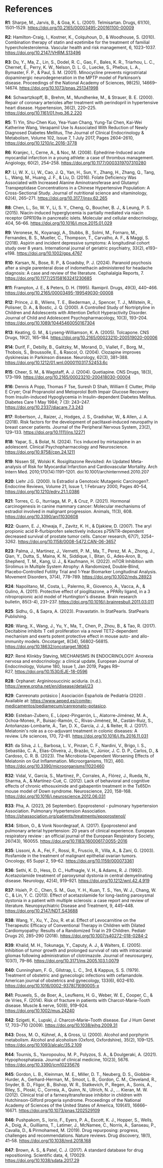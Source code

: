 # References 

**R1**: Sharpe, M., Jarvis, B., & Goa, K. L. (2001). Telmisartan. Drugs, 61(10), 1501–1529. https://doi.org/10.2165/00003495-200161100-00009

**R2**: Hamilton-Craig, I., Kostner, K., Colquhoun, D., & Woodhouse, S. (2010). Combination therapy of statin and ezetimibe for the treatment of familial hypercholesterolemia. Vascular health and risk management, 6, 1023–1037. https://doi.org/10.2147/VHRM.S13496

**R3**: Du, Y., Ma, Z., Lin, S., Dodel, R. C., Gao, F., Bales, K. R., Triarhou, L. C., Chernet, E., Perry, K. W., Nelson, D. L. G., Luecke, S., Phebus, L. A., Bymaster, F. P., & Paul, S. M. (2001). Minocycline prevents nigrostriatal dopaminergic neurodegeneration in the MPTP model of Parkinson’s disease. Proceedings of the National Academy of Sciences, 98(25), 14669–14674. https://doi.org/10.1073/pnas.251341998

**R4**: Schwartzkopff, B., Brehm, M., Mundhenke, M., & Strauer, B. E. (2000). Repair of coronary arterioles after treatment with perindopril in hypertensive heart disease. Hypertension, 36(2), 220–225. https://doi.org/10.1161/01.hyp.36.2.220

**R5**: Ti Yin, Shu-Chen Kuo, Yea-Yuan Chang, Yung-Tai Chen, Kai-Wei Katherine Wang, Verapamil Use Is Associated With Reduction of Newly Diagnosed Diabetes Mellitus, The Journal of Clinical Endocrinology & Metabolism, Volume 102, Issue 7, 1 July 2017, Pages 2604–2610, https://doi.org/10.1210/jc.2016-3778

**R6**: Kranjec, I., Cerne, A., & Noc, M. (2008). Ephedrine-Induced acute myocardial infarction in a young athlete: a case of thrombus management. Angiology, 60(2), 254–258. https://doi.org/10.1177/0003319707310280

**R7**: Li, W. X., Li, W., Cao, J. Q., Yan, H., Sun, Y., Zhang, H., Zhang, Q., Tang, L., Wang, M., Huang, J. F., & Liu, D. (2016). Folate Deficiency Was Associated with Increased Alanine Aminotransferase and Glutamyl Transpeptidase Concentrations in a Chinese Hypertensive Population: A Cross-Sectional Study. Journal of nutritional science and vitaminology, 62(4), 265–271. https://doi.org/10.3177/jnsv.62.265

**R8**: Chen, L., So, W. Y., Li, S. Y., Cheng, Q., Boucher, B. J., & Leung, P. S. (2015). Niacin-induced hyperglycemia is partially mediated via niacin receptor GPR109a in pancreatic islets. Molecular and cellular endocrinology, 404, 56–66. https://doi.org/10.1016/j.mce.2015.01.029

**R9**: Veronese, N., Koyanagi, A., Stubbs, B., Solmi, M., Fornaro, M., Fernandes, B. S., Mueller, C., Thompson, T., Carvalho, A. F., & Maggi, S. (2018). Aspirin and incident depressive symptoms: A longitudinal cohort study over 8 years. International journal of geriatric psychiatry, 33(2), e193–e198. https://doi.org/10.1002/gps.4767

**R10**: Karsan, N., Bose, R. P., & Goadsby, P. J. (2024). Paranoid psychosis after a single parenteral dose of indomethacin administered for headache diagnosis: A case and review of the literature. Cephalalgia Reports, 7. https://doi.org/10.1177/25158163241230685

**R11**: Frampton, J. E., & Peters, D. H. (1995). Ramipril. Drugs, 49(3), 440–466. https://doi.org/10.2165/00003495-199549030-00008

**R12**: Prince, J. B., Wilens, T. E., Biederman, J., Spencer, T. J., Millstein, R., Polisner, D. A., & Bostic, J. Q. (2000). A Controlled Study of Nortriptyline in Children and Adolescents with Attention Deficit Hyperactivity Disorder. Journal of Child and Adolescent Psychopharmacology, 10(3), 193–204. https://doi.org/10.1089/10445460050167304

**R13**: Keating, G. M., & Lyseng-Williamson, K. A. (2005). Tolcapone. CNS Drugs, 19(2), 165–184. https://doi.org/10.2165/00023210-200519020-00006

**R14**: Durif, F., Debilly, B., Galitzky, M., Morand, D., Viallet, F., Borg, M., Thobois, S., Broussolle, E., & Rascol, O. (2004). Clozapine improves dyskinesias in Parkinson disease. Neurology, 62(3), 381–388. https://doi.org/10.1212/01.wnl.0000110317.52453.6c

**R15**: Cheer, S. M., & Wagstaff, A. J. (2004). Quetiapine. CNS Drugs, 18(3), 173–199. https://doi.org/10.2165/00023210-200418030-00004

**R16**: Dennis A Popp, Thomas F Tse, Suresh D Shah, William E Clutter, Philip E Cryer; Oral Propranolol and Metoprolol Both Impair Glucose Recovery from Insulin-induced Hypoglycemia in Insulin-dependent Diabetes Mellitus. Diabetes Care 1 May 1984; 7 (3): 243–247. https://doi.org/10.2337/diacare.7.3.243

**R17**: Robertson, J., Raizer, J., Hodges, J. S., Gradishar, W., & Allen, J. A. (2018). Risk factors for the development of paclitaxel‐induced neuropathy in breast cancer patients. Journal of the Peripheral Nervous System, 23(2), 129–133. https://doi.org/10.1111/jns.12271

**R18**: Yapar, S., & Bolat, N. (2024). Tics induced by mirtazapine in an adolescent. Clinical Psychopharmacology and Neuroscience. https://doi.org/10.9758/cpn.24.1211

**R19**: Nissen SE, Wolski K. Rosiglitazone Revisited: An Updated Meta-analysis of Risk for Myocardial Infarction and Cardiovascular Mortality. Arch Intern Med. 2010;170(14):1191–1201. doi:10.1001/archinternmed.2010.207

**R20**: Liehr J.G. (2000). Is Estradiol a Genotoxic Mutagenic Carcinogen?. Endocrine Reviews, Volume 21, Issue 1, 1 February 2000, Pages 40–54, https://doi.org/10.1210/edrv.21.1.0386

**R21**: Torres, C. G., Iturriaga, M. P., & Cruz, P. (2021). Hormonal carcinogenesis in canine mammary cancer: Molecular mechanisms of estradiol involved in malignant progression. Animals, 11(3), 608. https://doi.org/10.3390/ani11030608

**R22**: Quann, E. J., Khwaja, F., Zavitz, K. H., & Djakiew, D. (2007). The aryl propionic acid R-flurbiprofen selectively induces p75NTR-dependent decreased survival of prostate tumor cells. Cancer research, 67(7), 3254–3262. https://doi.org/10.1158/0008-5472.CAN-06-3657

**R23**: Palma, J., Martinez, J., Vernetti, P. M., Ma, T., Perez, M. A., Zhong, J., Qian, Y., Dutta, S., Maina, K. N., Siddique, I., Bitan, G., Ades‐Aron, B., Shepherd, T. M., Kang, U. J., & Kaufmann, H. (2022). mTOR Inhibition with Sirolimus in Multiple System Atrophy: A Randomized, Double‐Blind, Placebo‐Controlled Futility Trial and 1‐Year Biomarker Longitudinal Analysis. Movement Disorders, 37(4), 778–789. https://doi.org/10.1002/mds.28923

**R24**: Napolitano, M., Costa, L., Palermo, R., Giovenco, A., Vacca, A., & Gulino, A. (2011). Protective effect of pioglitazone, a PPARγ ligand, in a 3 nitropropionic acid model of Huntington's disease. Brain research bulletin, 85(3-4), 231–237. https://doi.org/10.1016/j.brainresbull.2011.03.011

**R25**: Sidhu, G., & Sapra, A. (2023). Pravastatin. In StatPearls. StatPearls Publishing.

**R26**: Wang, X., Wang, J., Yu, Y., Ma, T., Chen, P., Zhou, B., & Tao, R. (2017). Decitabine inhibits T cell proliferation via a novel TET2-dependent mechanism and exerts potent protective effect in mouse auto- and allo-immunity models. Oncotarget, 8(34), 56802–56815. https://doi.org/10.18632/oncotarget.18063

**R27**: René Klinkby Støving, MECHANISMS IN ENDOCRINOLOGY: Anorexia nervosa and endocrinology: a clinical update, European Journal of Endocrinology, Volume 180, Issue 1, Jan 2019, Pages R9–R27, https://doi.org/10.1530/EJE-18-0596

**R28**: Orphanet: Argininosuccinic aciduria. (n.d.). https://www.orpha.net/en/disease/detail/23

**R29**: Canreonato potásico | Asociación Española de Pediatría (2020) . Available at: https://www.aeped.es/comite-medicamentos/pediamecum/canreonato-potasico.

**R30**: Esteban-Zubero, E., López-Pingarrón, L., Alatorre-Jiménez, M. A., Ochoa-Moneo, P., Buisac-Ramón, C., Rivas-Jiménez, M., Castán-Ruiz, S., Antoñanzas-Lombarte, Á., Tan, D. X., García, J. J., & Reiter, R. J. (2017). Melatonin's role as a co-adjuvant treatment in colonic diseases: A review. Life sciences, 170, 72–81. https://doi.org/10.1016/j.lfs.2016.11.031

**R31**: da Silva, J. L., Barbosa, L. V., Pinzan, C. F., Nardini, V., Brigo, I. S., Sebastião, C. A., Elias-Oliveira, J., Brazão, V., Júnior, J. C. D. P., Carlos, D., & Cardoso, C. R. B. (2023). The Microbiota-Dependent Worsening Effects of Melatonin on Gut Inflammation. Microorganisms, 11(2), 460. https://doi.org/10.3390/microorganisms11020460

**R32**: Vidal, V., García, S., Martínez, P., Corrales, A., Flórez, J., Rueda, N., Sharma, A., & Martínez-Cué, C. (2012). Lack of behavioral and cognitive effects of chronic ethosuximide and gabapentin treatment in the Ts65Dn mouse model of Down syndrome. Neuroscience, 220, 158–168. https://doi.org/10.1016/j.neuroscience.2012.06.031

**R33**: Pha, A. (2023, 26 September). Epoprostenol - pulmonary hypertension Association. Pulmonary Hypertension Association. https://phassociation.org/patients/treatments/epoprostenol/

**R34**: Sitbon, O., & Vonk Noordegraaf, A. (2017). Epoprostenol and pulmonary arterial hypertension: 20 years of clinical experience. European respiratory review : an official journal of the European Respiratory Society, 26(143), 160055. https://doi.org/10.1183/16000617.0055-2016

**R35**: Lissoni, A. A., Fei, F., Rossi, R., Fruscio, R., Villa, A., & Zani, G. (2003). Ifosfamide in the treatment of malignant epithelial ovarian tumors. Oncology, 65 Suppl 2, 59–62. https://doi.org/10.1159/000073361

**R36**: Sethi, K. D., Hess, D. C., Huffnagle, V. H., & Adams, R. J. (1992). Acetazolamide treatment of paroxysmal dystonia in central demyelinating disease. Neurology, 42(4), 919–921. https://doi.org/10.1212/wnl.42.4.919

**R37**: Hsieh, P. C., Chen, S. M., Guo, Y. H., Kuan, T. S., Yen, W. J., Chang, W. C., & Lin, Y. C. (2013). Effect of acetazolamide for long-lasting paroxysmal dystonia in a patient with multiple sclerosis: a case report and review of literature. Neuropsychiatric Disease and Treatment, 9, 445–448. https://doi.org/10.2147/NDT.S43688

**R38**: Wang, Y., Xu, Y., Zou, R. et al. Effect of Levocarnitine on the Therapeutic Efficacy of Conventional Therapy in Children with Dilated Cardiomyopathy: Results of a Randomized Trial in 29 Children. Pediatr Drugs 20, 285–290 (2018). https://doi.org/10.1007/s40272-018-0284-2

**R39**: Khalid, M. H., Tokunaga, Y., Caputy, A. J., & Walters, E. (2005). Inhibition of tumor growth and prolonged survival of rats with intracranial gliomas following administration of clotrimazole. Journal of neurosurgery, 103(1), 79–86. https://doi.org/10.3171/jns.2005.103.1.0079

**R40**: Cunningham, F. G., Gilstrap, L. C., 3rd, & Kappus, S. S. (1979). Treatment of obstetric and gynecologic infections with cefamandole. American journal of obstetrics and gynecology, 133(6), 602–610. https://doi.org/10.1016/0002-9378(79)90005-x

**R41**: Pouwels, S., de Boer, A., Leufkens, H. G., Weber, W. E., Cooper, C., & de Vries, F. (2014). Risk of fracture in patients with Charcot-Marie-Tooth disease. Muscle & nerve, 50(6), 919–924. https://doi.org/10.1002/mus.24240

**R42**: Szigeti, K., Lupski, J. Charcot–Marie–Tooth disease. Eur J Hum Genet 17, 703–710 (2009). https://doi.org/10.1038/ejhg.2009.31

**R43**: Doss, M. O., Kühnel, A., & Gross, U. (2000). Alcohol and porphyrin metabolism. Alcohol and alcoholism (Oxford, Oxfordshire), 35(2), 109–125. https://doi.org/10.1093/alcalc/35.2.109

**R44**: Tournis, S., Yavropoulou, M. P., Polyzos, S. A., & Doulgeraki, A. (2021). Hypophosphatasia. Journal of clinical medicine, 10(23), 5676. https://doi.org/10.3390/jcm10235676

**R45**: Gordon, L. B., Kleinman, M. E., Miller, D. T., Neuberg, D. S., Giobbie-Hurder, A., Gerhard-Herman, M., Smoot, L. B., Gordon, C. M., Cleveland, R., Snyder, B. D., Fligor, B., Bishop, W. R., Statkevich, P., Regen, A., Sonis, A., Riley, S., Ploski, C., Correia, A., Quinn, N., Ullrich, N. J., … Kieran, M. W. (2012). Clinical trial of a farnesyltransferase inhibitor in children with Hutchinson-Gilford progeria syndrome. Proceedings of the National Academy of Sciences of the United States of America, 109(41), 16666–16671. https://doi.org/10.1073/pnas.1202529109

**R46**: Pushpakom, S., Iorio, F., Eyers, P. A., Escott, K. J., Hopper, S., Wells, A., Doig, A., Guilliams, T., Latimer, J., McNamee, C., Norris, A., Sanseau, P., Cavalla, D., & Pirmohamed, M. (2019). Drug repurposing: progress, challenges and recommendations. Nature reviews. Drug discovery, 18(1), 41–58. https://doi.org/10.1038/nrd.2018.168

**R47**: Brown, A. S., & Patel, C. J. (2017). A standard database for drug repositioning. Scientific data, 4, 170029. https://doi.org/10.1038/sdata.2017.29

